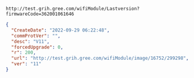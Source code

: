 `http://test.grih.gree.com/wifiModule/Lastversion?firmwareCode=362001061646`

```json
{
  "CreateDate": "2022-09-29 06:22:48",
  "commProtVer": "",
  "desc": "V11",
  "forcedUpgrade": 0,
  "r": 200,
  "url": "http://test.grih.gree.com/wifiModule/image/16752/299298",
  "ver": "11"
}
```